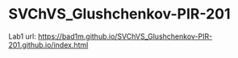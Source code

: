 # SVChVS_Glushchenkov-PIR-201
Lab1 url: https://bad1m.github.io/SVChVS_Glushchenkov-PIR-201.github.io/index.html
